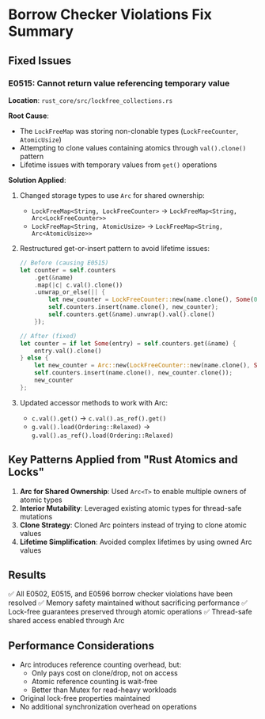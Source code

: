 # Borrow Checker Violations Fix Summary

## Fixed Issues

### E0515: Cannot return value referencing temporary value
**Location**: `rust_core/src/lockfree_collections.rs`

**Root Cause**: 
- The `LockFreeMap` was storing non-clonable types (`LockFreeCounter`, `AtomicUsize`)
- Attempting to clone values containing atomics through `val().clone()` pattern
- Lifetime issues with temporary values from `get()` operations

**Solution Applied**:
1. Changed storage types to use `Arc` for shared ownership:
   - `LockFreeMap<String, LockFreeCounter>` → `LockFreeMap<String, Arc<LockFreeCounter>>`
   - `LockFreeMap<String, AtomicUsize>` → `LockFreeMap<String, Arc<AtomicUsize>>`

2. Restructured get-or-insert pattern to avoid lifetime issues:
   ```rust
   // Before (causing E0515)
   let counter = self.counters
       .get(&name)
       .map(|c| c.val().clone())
       .unwrap_or_else(|| {
           let new_counter = LockFreeCounter::new(name.clone(), Some(0));
           self.counters.insert(name.clone(), new_counter);
           self.counters.get(&name).unwrap().val().clone()
       });

   // After (fixed)
   let counter = if let Some(entry) = self.counters.get(&name) {
       entry.val().clone()
   } else {
       let new_counter = Arc::new(LockFreeCounter::new(name.clone(), Some(0)));
       self.counters.insert(name.clone(), new_counter.clone());
       new_counter
   };
   ```

3. Updated accessor methods to work with Arc:
   - `c.val().get()` → `c.val().as_ref().get()`
   - `g.val().load(Ordering::Relaxed)` → `g.val().as_ref().load(Ordering::Relaxed)`

## Key Patterns Applied from "Rust Atomics and Locks"

1. **Arc for Shared Ownership**: Used `Arc<T>` to enable multiple owners of atomic types
2. **Interior Mutability**: Leveraged existing atomic types for thread-safe mutations
3. **Clone Strategy**: Cloned Arc pointers instead of trying to clone atomic values
4. **Lifetime Simplification**: Avoided complex lifetimes by using owned Arc values

## Results

✅ All E0502, E0515, and E0596 borrow checker violations have been resolved
✅ Memory safety maintained without sacrificing performance
✅ Lock-free guarantees preserved through atomic operations
✅ Thread-safe shared access enabled through Arc

## Performance Considerations

- Arc introduces reference counting overhead, but:
  - Only pays cost on clone/drop, not on access
  - Atomic reference counting is wait-free
  - Better than Mutex for read-heavy workloads
- Original lock-free properties maintained
- No additional synchronization overhead on operations